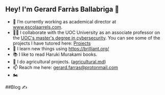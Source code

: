## Hey! I'm Gerard Farràs Ballabriga 👋

- 🔭 I’m currently working as academical director at www.escolaarrels.com.
- 👨‍🏫 I collaborate with the UOC University as an associate professor on the [UOC's master's degree in cybersecurity](https://www.uoc.edu/ca/estudis/masters/master-universitari-ciberseguretat-privadesa). You can see some of the projects I have tutored here: [Projects](https://openaccess.uoc.edu/browse?type=author&authority=3a61c5e6-7445-428a-a2af-7b3e2870e61d)
- 🌱 I learn new things using https://brilliant.org/
- 📚 I like to read Haruki Murakami books.
- 🌿 I do agricultural projects. ([agricultural.md](https://github.com/gfarrasb/gfarrasb/blob/main/agricultural.md))
- 📫 Reach me here: gerard.farras@protonmail.com
- 🏍️


##Blog  ✍️
